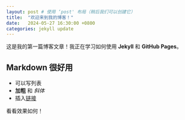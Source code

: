 ```yaml
---
layout: post # 使用 ‘post' 布局（稍后我们可以创建它）
title:  "欢迎来到我的博客！"
date:   2024-05-27 16:30:00 +0800
categories: jekyll update
---
```


这是我的第一篇博客文章！我正在学习如何使用 **Jekyll** 和 **GitHub Pages**。

## Markdown 很好用

- 可以写列表
- **加粗** 和 *斜体*
- 插入[链接](https://github.com)

看看效果如何！